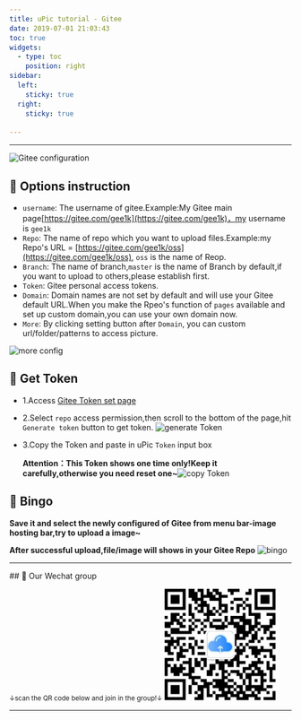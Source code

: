 ```yaml
---
title: uPic tutorial - Gitee
date: 2019-07-01 21:03:43
toc: true
widgets:
  - type: toc
    position: right
sidebar:
  left:
    sticky: true
  right:
    sticky: true

---
```


<hr>

![Gitee configuration](https://gitee.com/gee1k/oss/raw/master/tutorials/gitee-host.png)

## 📝 Options instruction

- `username`: The username of gitee.Example:My Gitee main page[https://gitee.com/gee1k](https://gitee.com/gee1k)，my username is `gee1k`
- `Repo`: The name of repo which you want to upload files.Example:my Repo's URL = [https://gitee.com/gee1k/oss](https://gitee.com/gee1k/oss), `oss` is the name of Reop.
- `Branch`: The name of branch,`master` is the name of Branch by default,if you want to upload to others,please establish first.
- `Token`: Gitee personal access tokens.
- `Domain`: Domain names are not set by default and will use your Gitee default URL.When you make the Rpeo's function of `pages` available and set up custom domain,you can use your own domain now.
- `More`: By clicking setting button after `Domain`, you can custom url/folder/patterns to access picture.

![more config](https://gitee.com/gee1k/oss/raw/master/tutorials/gitee-host-extension.png)

## 🔑 Get Token

- 1.Access [Gitee Token set page](https://gitee.com/profile/personal_access_tokens/new)

- 2.Select `repo` access permission,then scroll to the bottom of the page,hit `Generate token` button to get token.
  ![generate Token](https://gitee.com/gee1k/oss/raw/master/tutorials/gitee-token-1.png)

- 3.Copy the Token and paste in uPic `Token` input box

  **Attention：This Token shows one time only!Keep it carefully,otherwise you need reset one~**![copy Token](https://gitee.com/gee1k/oss/raw/master/tutorials/gitee-token-2.png)

## 🌝 Bingo

**Save it and select the newly configured of Gitee from menu bar-image hosting bar,try to upload a image~**

**After successful upload,file/image will shows in your Gitee Repo**
![bingo](https://gitee.com/gee1k/oss/raw/master/tutorials/gitee-result.png)

<hr>
## 💌 Our Wechat group

  <small>↓scan the QR code below and join in the group!↓</small>
	<img src="https://raw.githubusercontent.com/gee1k/oss/master/personal/geee1k.JPG" height="200" style="height:200px">

<hr>

